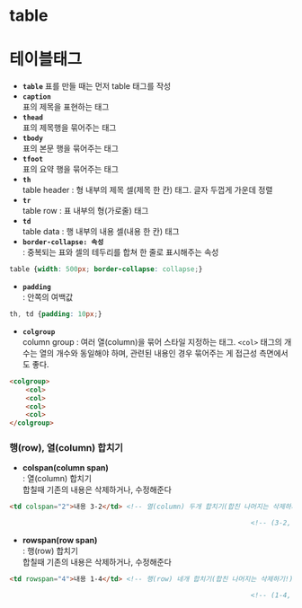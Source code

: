 # table

# 테이블태그

- **`table`**
표를 만들 때는 먼저 table 태그를 작성
- **`caption`**  
표의 제목을 표현하는 태그
- **`thead`**  
표의 제목행을 묶어주는 태그
- **`tbody`**  
표의 본문 행을 묶어주는 태그
- **`tfoot`**  
표의 요약 행을 묶어주는 태그
- **`th`**  
table header : 형 내부의 제목 셀(제목 한 칸) 태그. 글자 두껍게 가운데 정렬
- **`tr`**  
table row : 표 내부의 형(가로줄) 태그
- **`td`**  
table data : 행 내부의 내용 셀(내용 한 칸) 태그
- **`border-collapse: 속성`**  
: 중복되는 표와 셀의 테두리를 합쳐 한 줄로 표시해주는 속성

```css
table {width: 500px; border-collapse: collapse;}
```

- **`padding`**  
: 안쪽의 여백값

```css
th, td {padding: 10px;}
```

- **`colgroup`**  
column group : 여러 열(column)을 묶어 스타일 지정하는 태그. `<col>` 태그의 개수는 열의 개수와 동일해야 하며, 관련된 내용인 경우 묶어주는 게 접근성 측면에서도 좋다.

```html
<colgroup>
	<col>
	<col>
	<col>
	<col>
</colgroup>
```

### **행(row), 열(column) 합치기**

- **colspan(column span)**  
: 열(column) 합치기  
합칠때 기존의 내용은 삭제하거나, 수정해준다

```html
<td colspan="2">내용 3-2</td> <!-- 열(column) 두개 합치기(합친 나머지는 삭제하기!) -->

															<!-- (3-2, 3-3병합) -->
```

- **rowspan(row span)**  
: 행(row) 합치기  
합칠때 기존의 내용은 삭제하거나, 수정해준다

```html
<td rowspan="4">내용 1-4</td> <!-- 행(row) 네개 합치기(합친 나머지는 삭제하기!) -->

															<!-- (1-4, 2-4, 3-3, 4-4병합) -->
```

